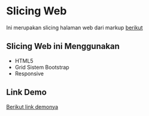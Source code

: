 # Slicing Web

Ini merupakan slicing halaman web dari markup [berikut](https://www.figma.com/file/WfZqGAdTtiBgBfbS9zk7sQ/POS-App?node-id=0%3A1)

## Slicing Web ini Menggunakan

* HTML5
* Grid Sistem Bootstrap
* Responsive

## Link Demo

[Berikut link demonya](https://affectionate-almeida-fa12ef.netlify.app)
